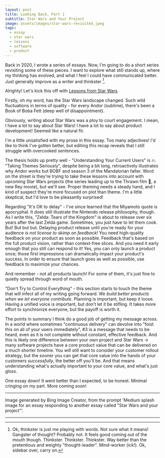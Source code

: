 ```yaml
---
layout: post
title: Looking Back, Part 1
subtitle: Star Wars and Your Project
image: assets/images/star-wars-revisited.jpeg
tags: 
  - essay
  - star wars
  - lessons
  - software
  - product
---
```


Back in 2020, I wrote a series of essays. Now, I'm going to do a short series revisiting some of these pieces. I want to explore what still stands up, where my thinking has evolved, and what I feel I could have communicated better. Just generally improve as a writer and thinkster [^1].

Alrighty! Let's kick this off with [Lessons from Star Wars](/2020/01/24/Star-Wars-Lessons.html).

Firstly, oh my word, has the Star Wars landscape changed. Such wild fluctuations in terms of quality - for every Andor (sublime), there's been a Book of Boba Fett (deep well of disappointment).

Obviously, writing about Star Wars was a ploy to court engagement. I mean, I have a lot to say about Star Wars! I have a lot to say about product development! Seemed like a natural fit.

I'm a little unsatisfied with my prose in this essay. Too many adjectives! I'd like to think I've gotten better, but editing this recap reveals that I still struggle with overcooked sentences.

The thesis holds up pretty well - "Understanding Your Current Users" is 🔥. "Taking Themes Seriously", despite being a bit long, retroactively illustrates why Andor *works* but BOBF and season 3 of the Mandalorian falter. Word on the street is they're trying to take these lessons into account with upcoming Star Wars projects (the series leading up to the Thrawn film 🤤, a new Rey movie), but we'll see. Proper theming needs a steady hand, and I kind of suspect they're more focused on plot than theme. I'm a little skeptical, but I'd love to be pleasantly surprised!

Regarding "It's OK to delay" - I've since learned that the Miyamoto quote is apocryphal. It does still illustrate the Nintendo release philosophy, though. As I write this, "Zelda: Tears of the Kingdom" is about to release over six years after the last Zelda game. Sometimes, you just have to let them cook. But! But but but. Delaying product release until you're ready for your audience *is not license to skimp on feedback!* You need high-quality feedback on your product as soon as possible. Feedback that's based on the full product vision, rather than context-free slices.  And you need it early enough that you still can respond to it! Yes, you can only launch a product once; those first impressions can dramatically impact your product's success. In order to ensure that launch goes as well as possible, use feedback to maximize your chances.

And remember - not all products launch! For some of them, it's just fine to quietly spread through word of mouth.

"Don't Try to Control Everything" - this section starts to touch the theme that will infect all of my writing going forward. *We build better products when we let everyone contribute*. Planning is important, but keep it loose. Having a unified voice is important, but don't let it be stifling. It takes more effort to synchronize everyone, but the payoff is worth it.

The points in summary I think do a good job of getting my message across. In a world where sometimes "continuous delivery" can devolve into "foist this on all of your users immediately", #3 is a message that needs to be heard, even as it is not complete without constant, effective feedback. And this is likely one difference between your own project and Star Wars -> many software projects have a core product value that can be delivered on a much shorter timeline. You will still want to consider your customer rollout strategy, but the sooner you can get that core value into the hands of your customers *successfully*, the better off you'll be. And that means understanding what's actually important to your core value, and what's just gloss.

One essay down! It went better than I expected, to be honest. Minimal cringing on my part. More coming soon!

[^1]: Ok, thinkster is just me playing with words. Not sure what it means! Gangster of thought? Probably not. It feels good coming out of the mouth though. Thinkster. Thinkster. Thinkster. Way better than the pretentious and weighty "thought-leader". Mind-worker (ick!). Ok, sidebar over, carry on.

---

Image generated by Bing Image Creator, from the prompt 'Medium splash image for an essay responding to another essay called "Star Wars and your project"'.

---
